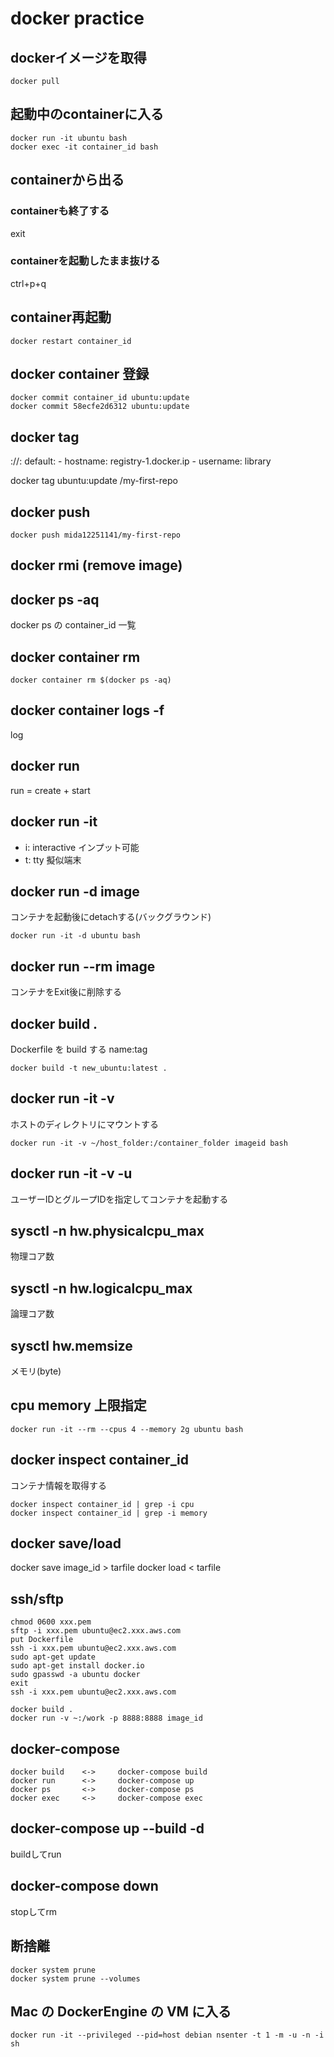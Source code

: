# docker practice
## dockerイメージを取得
```
docker pull 
```

## 起動中のcontainerに入る
```
docker run -it ubuntu bash
docker exec -it container_id bash
```

## containerから出る
### containerも終了する
exit

### containerを起動したまま抜ける
ctrl+p+q

## container再起動
```
docker restart container_id
```

## docker container 登録
```
docker commit container_id ubuntu:update
docker commit 58ecfe2d6312 ubuntu:update
```

## docker tag
<hostname>:<port>/<username>/<repository>:<tag>
default:
    - hostname: registry-1.docker.ip
    - username: library

docker tag ubuntu:update <username>/my-first-repo

## docker push
```
docker push mida12251141/my-first-repo
```

## docker rmi (remove image)

## docker ps -aq
docker ps の container_id 一覧

## docker container rm
```
docker container rm $(docker ps -aq)
```

## docker container logs -f
log

## docker run
run = create + start

## docker run -it
- i: interactive インプット可能
- t: tty 擬似端末

## docker run -d image
コンテナを起動後にdetachする(バックグラウンド)

```
docker run -it -d ubuntu bash
```

## docker run --rm image
コンテナをExit後に削除する

## docker build .
Dockerfile を build する
name:tag

```
docker build -t new_ubuntu:latest .
```

## docker run -it -v
ホストのディレクトリにマウントする

```
docker run -it -v ~/host_folder:/container_folder imageid bash
```

## docker run -it -v -u
ユーザーIDとグループIDを指定してコンテナを起動する

## sysctl -n hw.physicalcpu_max
物理コア数

## sysctl -n hw.logicalcpu_max
論理コア数

## sysctl hw.memsize
メモリ(byte)

## cpu memory 上限指定

```
docker run -it --rm --cpus 4 --memory 2g ubuntu bash
```

## docker inspect container_id
コンテナ情報を取得する

```
docker inspect container_id | grep -i cpu
docker inspect container_id | grep -i memory
```

## docker save/load
docker save image_id > tarfile
docker load < tarfile

## ssh/sftp
```
chmod 0600 xxx.pem
sftp -i xxx.pem ubuntu@ec2.xxx.aws.com
put Dockerfile
ssh -i xxx.pem ubuntu@ec2.xxx.aws.com
sudo apt-get update
sudo apt-get install docker.io
sudo gpasswd -a ubuntu docker
exit
ssh -i xxx.pem ubuntu@ec2.xxx.aws.com

docker build .
docker run -v ~:/work -p 8888:8888 image_id
```

## docker-compose
```
docker build    <->     docker-compose build
docker run      <->     docker-compose up
docker ps       <->     docker-compose ps
docker exec     <->     docker-compose exec
```

## docker-compose up --build -d
buildしてrun

## docker-compose down
stopしてrm

## 断捨離
```
docker system prune
docker system prune --volumes
```

## Mac の DockerEngine の VM に入る
```
docker run -it --privileged --pid=host debian nsenter -t 1 -m -u -n -i sh
```
